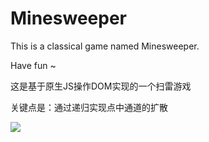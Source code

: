 # Minesweeper

This is a classical game named Minesweeper.

Have fun ~

这是基于原生JS操作DOM实现的一个扫雷游戏

关键点是：通过递归实现点中通道的扩散

![](http://my-first-bucket-1255365917.coscd.myqcloud.com/git/Mine-weeper-pic/%E5%B1%8F%E5%B9%95%E5%BF%AB%E7%85%A7%202018-05-08%20%E4%B8%8B%E5%8D%888.30.24.png)
